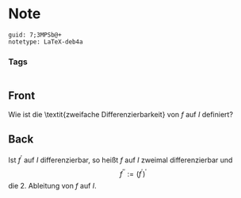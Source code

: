 # Note
```
guid: 7;3MPSb@+
notetype: LaTeX-deb4a
```

### Tags
```
```

## Front
Wie ist die \textit{zweifache Differenzierbarkeit} von $f$ auf $I$ definiert?

## Back
Ist $f^{\prime}$ auf $I$ differenzierbar, so heißt $f$ auf $I$ zweimal differenzierbar und
$$
f^{\prime \prime}:=\left(f^{\prime}\right)^{\prime}
$$
die $2 .$ Ableitung von $f$ auf $I$.
